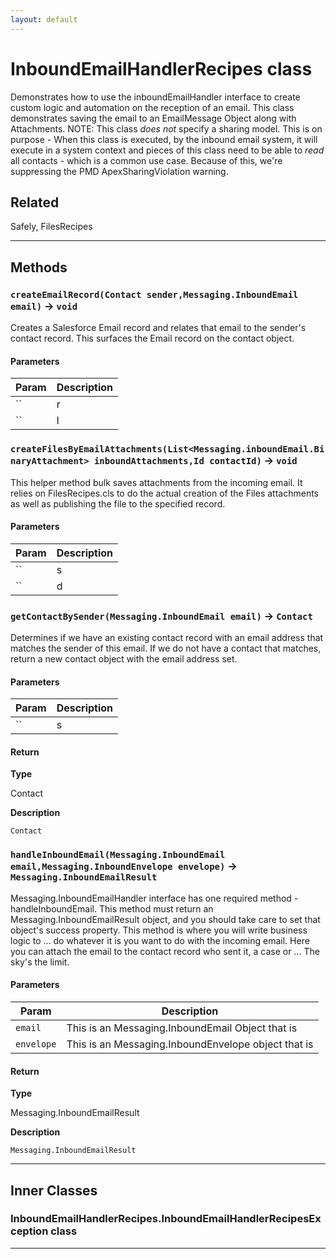 ```yaml
---
layout: default
---
```

# InboundEmailHandlerRecipes class

Demonstrates how to use the inboundEmailHandler interface to create custom logic and automation on the reception of an email. This class demonstrates saving the email to an EmailMessage Object along with Attachments. NOTE: This class *does not* specify a sharing model. This is on purpose - When this class is executed, by the inbound email system, it will execute in a system context and pieces of this class need to be able to *read* all contacts - which is a common use case. Because of this, we're suppressing the PMD ApexSharingViolation warning.

## Related

Safely, FilesRecipes

---
## Methods
### `createEmailRecord(Contact sender,Messaging.InboundEmail email)` → `void`

Creates a Salesforce Email record and relates that email to the sender's contact record. This surfaces the Email record on the contact object.

#### Parameters
|Param|Description|
|-----|-----------|
|`` | r |
|`` | l |

### `createFilesByEmailAttachments(List<Messaging.inboundEmail.BinaryAttachment> inboundAttachments,Id contactId)` → `void`

This helper method bulk saves attachments from the incoming email. It relies on FilesRecipes.cls to do the actual creation of the Files attachments as well as publishing the file to the specified record.

#### Parameters
|Param|Description|
|-----|-----------|
|`` | s |
|`` | d |

### `getContactBySender(Messaging.InboundEmail email)` → `Contact`

Determines if we have an existing contact record with an email address that matches the sender of this email. If we do not have a contact that matches, return a new contact object with the email address set.

#### Parameters
|Param|Description|
|-----|-----------|
|`` | s |

#### Return

**Type**

Contact

**Description**

`Contact`

### `handleInboundEmail(Messaging.InboundEmail email,Messaging.InboundEnvelope envelope)` → `Messaging.InboundEmailResult`

Messaging.InboundEmailHandler interface has one required method - handleInboundEmail. This method must return an Messaging.InboundEmailResult object, and you should take care to set that object's success property. This method is where you will write business logic to ... do whatever it is you want to do with the incoming email. Here you can attach the email to the contact record who sent it, a case or ... The sky's the limit.

#### Parameters
|Param|Description|
|-----|-----------|
|`email` |     This is an Messaging.InboundEmail Object that is |
|`envelope` |  This is an Messaging.InboundEnvelope object that is |

#### Return

**Type**

Messaging.InboundEmailResult

**Description**

`Messaging.InboundEmailResult`

---
## Inner Classes

### InboundEmailHandlerRecipes.InboundEmailHandlerRecipesException class
---
